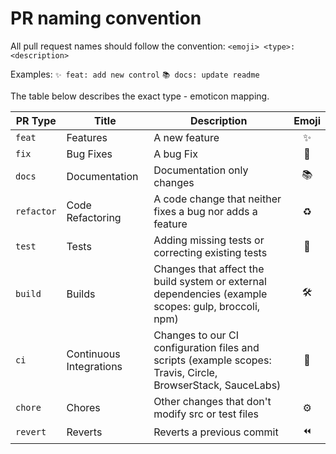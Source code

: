 # PR naming convention

All pull request names should follow the convention:
`<emoji> <type>: <description>`

Examples:
`✨ feat: add new control`
`📚 docs: update readme`

The table below describes the exact type - emoticon mapping.

| PR Type    | Title                    | Description                                                                                                 | Emoji |
| ---------- | ------------------------ | ----------------------------------------------------------------------------------------------------------- | :---: |
| `feat`     | Features                 | A new feature                                                                                               |  ✨   |
| `fix`      | Bug Fixes                | A bug Fix                                                                                                   |  🐛   |
| `docs`     | Documentation            | Documentation only changes                                                                                  |  📚   |
| `refactor` | Code Refactoring         | A code change that neither fixes a bug nor adds a feature                                                   |  ♻️   |
| `test`     | Tests                    | Adding missing tests or correcting existing tests                                                           |  🚨   |
| `build`    | Builds                   | Changes that affect the build system or external dependencies (example scopes: gulp, broccoli, npm)         |   🛠   |
| `ci`       | Continuous Integrations  | Changes to our CI configuration files and scripts (example scopes: Travis, Circle, BrowserStack, SauceLabs) |  🚀   |
| `chore`    | Chores                   | Other changes that don't modify src or test files                                                           |  ⚙️   |
| `revert`   | Reverts                  | Reverts a previous commit                                                                                   |  ⏪   |
